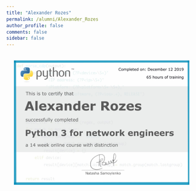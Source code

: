 ```yaml
---
title: "Alexander Rozes"
permalink: /alumni/Alexander_Rozes
author_profile: false
comments: false
sidebar: false
---
```


<div style="padding: 20px;">
  <img src="https://raw.githubusercontent.com/pyneng/pyneng.github.io/master/alumni/Alexander_Rozes.png" alt="Python for network engineers">
</div>

